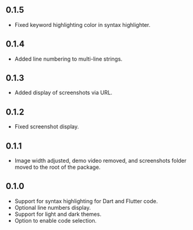 ## 0.1.5

- Fixed keyword highlighting color in syntax highlighter.

## 0.1.4

- Added line numbering to multi-line strings.

## 0.1.3

- Added display of screenshots via URL.

## 0.1.2

- Fixed screenshot display.

## 0.1.1

- Image width adjusted, demo video removed, and screenshots folder moved to the root of the package.

## 0.1.0

- Support for syntax highlighting for Dart and Flutter code.
- Optional line numbers display.
- Support for light and dark themes.
- Option to enable code selection.
